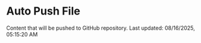 # Auto Push File

Content that will be pushed to GitHub repository.
Last updated: 08/16/2025, 05:15:20 AM